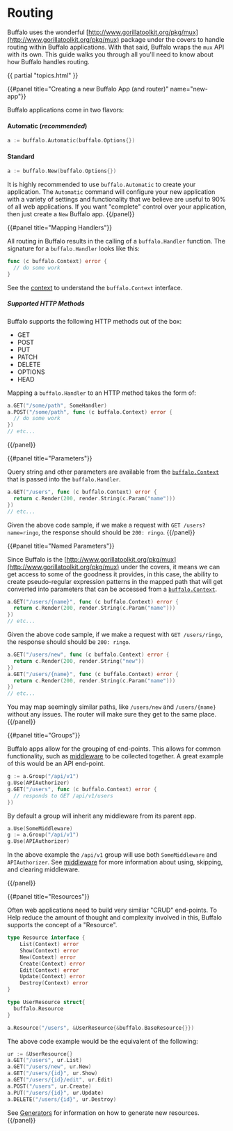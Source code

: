 # Routing

Buffalo uses the wonderful [http://www.gorillatoolkit.org/pkg/mux](http://www.gorillatoolkit.org/pkg/mux) package under the covers to handle routing within Buffalo applications. With that said, Buffalo wraps the `mux` API with its own. This guide walks you through all you'll need to know about how Buffalo handles routing.

{{ partial "topics.html" }}

{{#panel title="Creating a new Buffalo App (and router)" name="new-app"}}

Buffalo applications come in two flavors:

#### Automatic (_recommended_)

```go
a := buffalo.Automatic(buffalo.Options{})
```

#### Standard

```go
a := buffalo.New(buffalo.Options{})
```

It is highly recommended to use `buffalo.Automatic` to create your application. The `Automatic` command will configure your new application with a variety of settings and functionality that we believe are useful to 90% of all web applications. If you want "complete" control over your application, then just create a `New` Buffalo app.
{{/panel}}

{{#panel title="Mapping Handlers"}}

All routing in Buffalo results in the calling of a `buffalo.Handler` function. The signature for a `buffalo.Handler` looks like this:

```go
func (c buffalo.Context) error {
  // do some work
}
```

See the [context](/docs/context) to understand the `buffalo.Context` interface.

##### Supported HTTP Methods

Buffalo supports the following HTTP methods out of the box:

* GET
* POST
* PUT
* PATCH
* DELETE
* OPTIONS
* HEAD

Mapping a `buffalo.Handler` to an HTTP method takes the form of:

```go
a.GET("/some/path", SomeHandler)
a.POST("/some/path", func (c buffalo.Context) error {
  // do some work
})
// etc...
```
{{/panel}}

{{#panel title="Parameters"}}

Query string and other parameters are available from the [`buffalo.Context`](/docs/context) that is passed into the `buffalo.Handler`.

```go
a.GET("/users", func (c buffalo.Context) error {
  return c.Render(200, render.String(c.Param("name")))
})
// etc...
```

Given the above code sample, if we make a request with `GET /users?name=ringo`, the response should should be `200: ringo`.
{{/panel}}

{{#panel title="Named Parameters"}}

Since Buffalo is the [http://www.gorillatoolkit.org/pkg/mux](http://www.gorillatoolkit.org/pkg/mux) under the covers, it means we can get access to some of the goodness it provides, in this case, the ability to create pseudo-regular expression patterns in the mapped path that will get converted into parameters that can be accessed from a [`buffalo.Context`](/docs/context).

```go
a.GET("/users/{name}", func (c buffalo.Context) error {
  return c.Render(200, render.String(c.Param("name")))
})
// etc...
```

Given the above code sample, if we make a request with `GET /users/ringo`, the response should should be `200: ringo`.

```go
a.GET("/users/new", func (c buffalo.Context) error {
  return c.Render(200, render.String("new"))
})
a.GET("/users/{name}", func (c buffalo.Context) error {
  return c.Render(200, render.String(c.Param("name")))
})
// etc...
```

You may map seemingly similar paths, like `/users/new` and `/users/{name}` without any issues. The router will make sure they get to the same place.
{{/panel}}

{{#panel title="Groups"}}

Buffalo apps allow for the grouping of end-points. This allows for common functionality, such as [middleware](/docs/middleware) to be collected together. A great example of this would be an API end-point.

```go
g := a.Group("/api/v1")
g.Use(APIAuthorizer)
g.GET("/users", func (c buffalo.Context) error {
  // responds to GET /api/v1/users
})
```

By default a group will inherit any middleware from its parent app.

```go
a.Use(SomeMiddleware)
g := a.Group("/api/v1")
g.Use(APIAuthorizer)
```

In the above example the `/api/v1` group will use both `SomeMiddleware` and `APIAuthorizer`. See [middleware](/docs/middleware) for more information about using, skipping, and clearing middleware.

{{/panel}}

{{#panel title="Resources"}}

Often web applications need to build very similiar "CRUD" end-points. To Help reduce the amount of thought and complexity involved in this, Buffalo supports the concept of a "Resource".

```go
type Resource interface {
	List(Context) error
	Show(Context) error
	New(Context) error
	Create(Context) error
	Edit(Context) error
	Update(Context) error
	Destroy(Context) error
}
```

```go
type UserResource struct{
  buffalo.Resource
}

a.Resource("/users", &UserResource{&buffalo.BaseResource{}})
```

The above code example would be the equivalent of the following:

```go
ur := &UserResource{}
a.GET("/users", ur.List)
a.GET("/users/new", ur.New)
a.GET("/users/{id}", ur.Show)
a.GET("/users/{id}/edit", ur.Edit)
a.POST("/users", ur.Create)
a.PUT("/users/{id}", ur.Update)
a.DELETE("/users/{id}", ur.Destroy)
```

See [Generators](/docs/generators#resources) for information on how to generate new resources.
{{/panel}}
